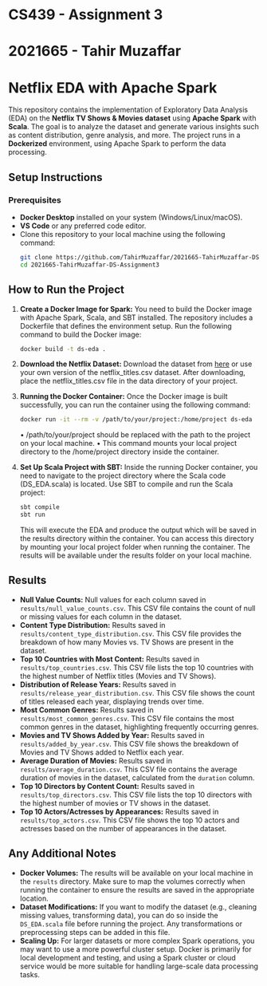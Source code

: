 # CS439 - Assignment 3
# 2021665 - Tahir Muzaffar
# Netflix EDA with Apache Spark

This repository contains the implementation of Exploratory Data Analysis (EDA) on the **Netflix TV Shows & Movies dataset** using **Apache Spark** with **Scala**. The goal is to analyze the dataset and generate various insights such as content distribution, genre analysis, and more. The project runs in a **Dockerized** environment, using Apache Spark to perform the data processing.

## Setup Instructions

### Prerequisites

- **Docker Desktop** installed on your system (Windows/Linux/macOS).
- **VS Code** or any preferred code editor.
- Clone this repository to your local machine using the following command:
   ```bash
   git clone https://github.com/TahirMuzaffar/2021665-TahirMuzaffar-DS-Assignment3.git
   cd 2021665-TahirMuzaffar-DS-Assignment3
   ```

## How to Run the Project
   
1. **Create a Docker Image for Spark:**
   You need to build the Docker image with Apache Spark, Scala, and SBT installed. The repository includes a Dockerfile that defines the environment setup.
   Run the following command to build the Docker image:
   ```bash
   docker build -t ds-eda .
   ```
   
2. **Download the Netflix Dataset:**
   Download the dataset from [here]([readme.com](https://www.kaggle.com/datasets/shivamb/netflix-shows)) or use your own version of the netflix_titles.csv dataset. After downloading, place the netflix_titles.csv     file in the data directory of your project.

3. **Running the Docker Container:**
   Once the Docker image is built successfully, you can run the container using the following command:
   ```bash
   docker run -it --rm -v /path/to/your/project:/home/project ds-eda
   ```
   • /path/to/your/project should be replaced with the path to the project on your local machine.
   • This command mounts your local project directory to the /home/project directory inside the container.

4. **Set Up Scala Project with SBT:**
   Inside the running Docker container, you need to navigate to the project directory where the Scala code (DS_EDA.scala) is located. Use SBT to compile and run the Scala project:
   ```bash
   sbt compile
   sbt run
   ```
   This will execute the EDA and produce the output which will be saved in the results directory within the container. You can access this directory by mounting your local project folder when running the             container. The results will be available under the results folder on your local machine.

## Results

- **Null Value Counts:** Null values for each column saved in `results/null_value_counts.csv`. This CSV file contains the count of null or missing values for each column in the dataset.
- **Content Type Distribution:** Results saved in `results/content_type_distribution.csv`. This CSV file provides the breakdown of how many Movies vs. TV Shows are present in the dataset.
- **Top 10 Countries with Most Content:** Results saved in `results/top_countries.csv`. This CSV file lists the top 10 countries with the highest number of Netflix titles (Movies and TV Shows).
- **Distribution of Release Years:** Results saved in `results/release_year_distribution.csv`. This CSV file shows the count of titles released each year, displaying trends over time.
- **Most Common Genres:** Results saved in `results/most_common_genres.csv`. This CSV file contains the most common genres in the dataset, highlighting frequently occurring genres.
- **Movies and TV Shows Added by Year:** Results saved in `results/added_by_year.csv`. This CSV file shows the breakdown of Movies and TV Shows added to Netflix each year.
- **Average Duration of Movies:** Results saved in `results/average_duration.csv`. This CSV file contains the average duration of movies in the dataset, calculated from the `duration` column.
- **Top 10 Directors by Content Count:** Results saved in `results/top_directors.csv`. This CSV file lists the top 10 directors with the highest number of movies or TV shows in the dataset.
- **Top 10 Actors/Actresses by Appearances:** Results saved in `results/top_actors.csv`. This CSV file shows the top 10 actors and actresses based on the number of appearances in the dataset.

## Any Additional Notes

- **Docker Volumes:** The results will be available on your local machine in the `results` directory. Make sure to map the volumes correctly when running the container to ensure the results are saved in the appropriate location.
- **Dataset Modifications:** If you want to modify the dataset (e.g., cleaning missing values, transforming data), you can do so inside the `DS_EDA.scala` file before running the project. Any transformations or preprocessing steps can be added in this file.
- **Scaling Up:** For larger datasets or more complex Spark operations, you may want to use a more powerful cluster setup. Docker is primarily for local development and testing, and using a Spark cluster or cloud service would be more suitable for handling large-scale data processing tasks.
